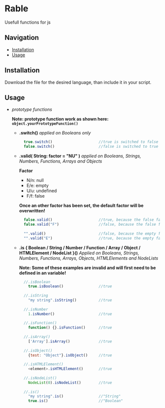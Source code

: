 # Rable

Usefull functions for js

## Navigation
- [Installation](#Installation)
- [Usage](#Usage)

## Installation

Download the file for the desired language, than include it in your script.

## Usage

* _prototype functions_
  
    __Note: prototype function work as shown here: ```object.yourPrototypeFunction()```__
    
    - __.switch()__
      _applied on Booleans only_
      ```javascript
        true.switch()                     //true is switched to false
        false.switch()                    //false is switched to true
      ```
    - __.valid( String: factor = "NU" )__
      _applied on Booleans, Strings, Numbers, Functions, Arrays and Objects_
      
      __Factor__
        - N/n: null
        - E/e: empty
        - U/u: undefined
        - F/f: false
        
        __Once an other factor has been set, the default factor will be overwritten!__
      
      ```javascript
        false.valid()                     //true, because the false factor has not been set.
        false.valid("F")                  //false, because the false factor has been set.
        
        "".valid()                        //false, because the empty factor has not been set.
        "".valid("E")                     //true, because the empty factor has been set.
      ```
    - __.is { Boolean / String / Number / Function / Array / Object / HTMLElement / NodeList }()__
      _Applied on Booleans, Strings, Numbers, Functions, Arrays, Objects, HTMLElements and NodeLists_
      
      __Note: Some of these examples are invalid and will first need to be defined in an variable!__
      
      ```javascript
        //.isBoolean
          true.isBoolean()                //true
        
        //.isString
          "my string".isString()          //true
          
        //.isNumber
          1.isNumber()                    //true
          
        //.isFunction()
          function() {}.isFunction()      //true
          
        //.isArray()
          ['Array'].isArray()             //true
        
        //.isObject()
          {test: "Object"}.isObject()     //true
          
        //.isHTMLElement()
          <element>.isHTMLElement()       //true
          
        //.isNodeList()
          NodeList(0).isNodeList()        //true
          
        //.is()
          "my string".is()                //"String"
          true.is()                       //"Boolean"
      ```
